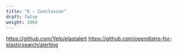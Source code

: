 ```yaml
---
title: "6 - Conclusion"
draft: false
weight: 3060
---
```


https://github.com/Yelp/elastalert
https://github.com/opendistro-for-elasticsearch/alerting
